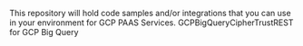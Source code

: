 This repository will hold code samples and/or integrations that you can use in your environment for GCP PAAS Services.
GCPBigQueryCipherTrustREST for GCP Big Query 
